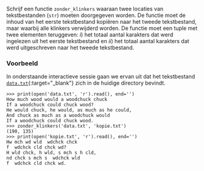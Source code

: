 Schrijf een functie `zonder_klinkers` waaraan twee locaties van tekstbestanden (`str`) moeten doorgegeven worden. De functie moet de inhoud van het eerste tekstbestand kopiëren naar het tweede tekstbestand, maar waarbij alle klinkers verwijderd worden. De functie moet een tuple met twee elementen teruggeven: *i*) het totaal aantal karakters dat werd ingelezen uit het eerste tekstbestand en *ii*) het totaal aantal karakters dat werd uitgeschreven naar het tweede tekstbestand.

### Voorbeeld

In onderstaande interactieve sessie gaan we ervan uit dat het tekstbestand [`data.txt`](media/data/data.txt){:target="_blank"} zich in de huidige directory bevindt.

```console?lang=python&prompt=>>>
>>> print(open('data.txt', 'r').read(), end='')
How much wood would a woodchuck chuck
If a woodchuck could chuck wood?
He would chuck, he would, as much as he could,
And chuck as much as a woodchuck would
If a woodchuck could chuck wood.
>>> zonder_klinkers('data.txt', 'kopie.txt')
(190, 135)
>>> print(open('kopie.txt', 'r').read(), end='')
Hw mch wd wld  wdchck chck
f  wdchck cld chck wd?
H wld chck, h wld, s mch s h cld,
nd chck s mch s  wdchck wld
f  wdchck cld chck wd.
```
